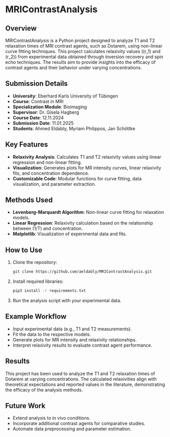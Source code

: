 # MRIContrastAnalysis

## Overview
MRIContrastAnalysis is a Python project designed to analyze T1 and T2 relaxation times of MRI contrast agents, such as Dotarem, using non-linear curve fitting techniques. This project calculates relaxivity values (\(r_1\) and \(r_2\)) from experimental data obtained through inversion recovery and spin echo techniques. The results aim to provide insights into the efficacy of contrast agents and their behavior under varying concentrations.

## Submission Details
- **University**: Eberhard Karls University of Tübingen
- **Course**: Contrast in MRI
- **Specialization Module**: Bioimaging
- **Supervisor**: Dr. Gisela Hagberg
- **Course Date**: 12.11.2024
- **Submission Date**: 11.01.2025
- **Students**: Ahmed Eldably, Myriam Philippos, Jan Schöttke

## Key Features
- **Relaxivity Analysis**: Calculates T1 and T2 relaxivity values using linear regression and non-linear fitting.
- **Visualization**: Generates plots for MR intensity curves, linear relaxivity fits, and concentration dependence.
- **Customizable Code**: Modular functions for curve fitting, data visualization, and parameter extraction.

## Methods Used
- **Levenberg-Marquardt Algorithm**: Non-linear curve fitting for relaxation models.
- **Linear Regression**: Relaxivity calculation based on the relationship between \(1/T\) and concentration.
- **Matplotlib**: Visualization of experimental data and fits.

## How to Use
1. Clone the repository:
   ```bash
   git clone https://github.com/aeldably/MRIContrastAnalysis.git
   ```
2. Install required libraries:
   ```bash
   pip3 install -r requirements.txt
   ```
3. Run the analysis script with your experimental data.

## Example Workflow
- Input experimental data (e.g., T1 and T2 measurements).
- Fit the data to the respective models.
- Generate plots for MR intensity and relaxivity relationships.
- Interpret relaxivity results to evaluate contrast agent performance.

## Results
This project has been used to analyze the T1 and T2 relaxation times of Dotarem at varying concentrations. The calculated relaxivities align with theoretical expectations and reported values in the literature, demonstrating the efficacy of the analysis methods.

## Future Work
- Extend analysis to in vivo conditions.
- Incorporate additional contrast agents for comparative studies.
- Automate data preprocessing and parameter estimation.